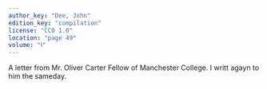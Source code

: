 ```yaml
---
author_key: "Dee, John"
edition_key: "compilation"
license: "CC0 1.0"
location: "page 49"
volume: "Ⅰ"
---
```

A letter from Mr. Oliver Carter Fellow of Manchester College. I writt agayn to
him the sameday.
